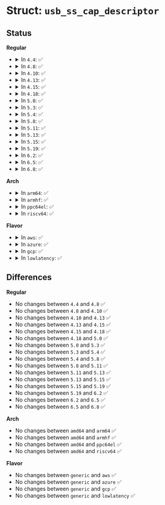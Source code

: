 # Struct: <code>usb_ss_cap_descriptor</code>

## Status
<b>Regular</b>
<ul>
<li>
<details>
<summary>In <code>4.4</code>: ✅</summary>

```c
struct usb_ss_cap_descriptor {
    __u8 bLength;
    __u8 bDescriptorType;
    __u8 bDevCapabilityType;
    __u8 bmAttributes;
    __le16 wSpeedSupported;
    __u8 bFunctionalitySupport;
    __u8 bU1devExitLat;
    __le16 bU2DevExitLat;
};
```
</details>
</li>
<li>
<details>
<summary>In <code>4.8</code>: ✅</summary>

```c
struct usb_ss_cap_descriptor {
    __u8 bLength;
    __u8 bDescriptorType;
    __u8 bDevCapabilityType;
    __u8 bmAttributes;
    __le16 wSpeedSupported;
    __u8 bFunctionalitySupport;
    __u8 bU1devExitLat;
    __le16 bU2DevExitLat;
};
```
</details>
</li>
<li>
<details>
<summary>In <code>4.10</code>: ✅</summary>

```c
struct usb_ss_cap_descriptor {
    __u8 bLength;
    __u8 bDescriptorType;
    __u8 bDevCapabilityType;
    __u8 bmAttributes;
    __le16 wSpeedSupported;
    __u8 bFunctionalitySupport;
    __u8 bU1devExitLat;
    __le16 bU2DevExitLat;
};
```
</details>
</li>
<li>
<details>
<summary>In <code>4.13</code>: ✅</summary>

```c
struct usb_ss_cap_descriptor {
    __u8 bLength;
    __u8 bDescriptorType;
    __u8 bDevCapabilityType;
    __u8 bmAttributes;
    __le16 wSpeedSupported;
    __u8 bFunctionalitySupport;
    __u8 bU1devExitLat;
    __le16 bU2DevExitLat;
};
```
</details>
</li>
<li>
<details>
<summary>In <code>4.15</code>: ✅</summary>

```c
struct usb_ss_cap_descriptor {
    __u8 bLength;
    __u8 bDescriptorType;
    __u8 bDevCapabilityType;
    __u8 bmAttributes;
    __le16 wSpeedSupported;
    __u8 bFunctionalitySupport;
    __u8 bU1devExitLat;
    __le16 bU2DevExitLat;
};
```
</details>
</li>
<li>
<details>
<summary>In <code>4.18</code>: ✅</summary>

```c
struct usb_ss_cap_descriptor {
    __u8 bLength;
    __u8 bDescriptorType;
    __u8 bDevCapabilityType;
    __u8 bmAttributes;
    __le16 wSpeedSupported;
    __u8 bFunctionalitySupport;
    __u8 bU1devExitLat;
    __le16 bU2DevExitLat;
};
```
</details>
</li>
<li>
<details>
<summary>In <code>5.0</code>: ✅</summary>

```c
struct usb_ss_cap_descriptor {
    __u8 bLength;
    __u8 bDescriptorType;
    __u8 bDevCapabilityType;
    __u8 bmAttributes;
    __le16 wSpeedSupported;
    __u8 bFunctionalitySupport;
    __u8 bU1devExitLat;
    __le16 bU2DevExitLat;
};
```
</details>
</li>
<li>
<details>
<summary>In <code>5.3</code>: ✅</summary>

```c
struct usb_ss_cap_descriptor {
    __u8 bLength;
    __u8 bDescriptorType;
    __u8 bDevCapabilityType;
    __u8 bmAttributes;
    __le16 wSpeedSupported;
    __u8 bFunctionalitySupport;
    __u8 bU1devExitLat;
    __le16 bU2DevExitLat;
};
```
</details>
</li>
<li>
<details>
<summary>In <code>5.4</code>: ✅</summary>

```c
struct usb_ss_cap_descriptor {
    __u8 bLength;
    __u8 bDescriptorType;
    __u8 bDevCapabilityType;
    __u8 bmAttributes;
    __le16 wSpeedSupported;
    __u8 bFunctionalitySupport;
    __u8 bU1devExitLat;
    __le16 bU2DevExitLat;
};
```
</details>
</li>
<li>
<details>
<summary>In <code>5.8</code>: ✅</summary>

```c
struct usb_ss_cap_descriptor {
    __u8 bLength;
    __u8 bDescriptorType;
    __u8 bDevCapabilityType;
    __u8 bmAttributes;
    __le16 wSpeedSupported;
    __u8 bFunctionalitySupport;
    __u8 bU1devExitLat;
    __le16 bU2DevExitLat;
};
```
</details>
</li>
<li>
<details>
<summary>In <code>5.11</code>: ✅</summary>

```c
struct usb_ss_cap_descriptor {
    __u8 bLength;
    __u8 bDescriptorType;
    __u8 bDevCapabilityType;
    __u8 bmAttributes;
    __le16 wSpeedSupported;
    __u8 bFunctionalitySupport;
    __u8 bU1devExitLat;
    __le16 bU2DevExitLat;
};
```
</details>
</li>
<li>
<details>
<summary>In <code>5.13</code>: ✅</summary>

```c
struct usb_ss_cap_descriptor {
    __u8 bLength;
    __u8 bDescriptorType;
    __u8 bDevCapabilityType;
    __u8 bmAttributes;
    __le16 wSpeedSupported;
    __u8 bFunctionalitySupport;
    __u8 bU1devExitLat;
    __le16 bU2DevExitLat;
};
```
</details>
</li>
<li>
<details>
<summary>In <code>5.15</code>: ✅</summary>

```c
struct usb_ss_cap_descriptor {
    __u8 bLength;
    __u8 bDescriptorType;
    __u8 bDevCapabilityType;
    __u8 bmAttributes;
    __le16 wSpeedSupported;
    __u8 bFunctionalitySupport;
    __u8 bU1devExitLat;
    __le16 bU2DevExitLat;
};
```
</details>
</li>
<li>
<details>
<summary>In <code>5.19</code>: ✅</summary>

```c
struct usb_ss_cap_descriptor {
    __u8 bLength;
    __u8 bDescriptorType;
    __u8 bDevCapabilityType;
    __u8 bmAttributes;
    __le16 wSpeedSupported;
    __u8 bFunctionalitySupport;
    __u8 bU1devExitLat;
    __le16 bU2DevExitLat;
};
```
</details>
</li>
<li>
<details>
<summary>In <code>6.2</code>: ✅</summary>

```c
struct usb_ss_cap_descriptor {
    __u8 bLength;
    __u8 bDescriptorType;
    __u8 bDevCapabilityType;
    __u8 bmAttributes;
    __le16 wSpeedSupported;
    __u8 bFunctionalitySupport;
    __u8 bU1devExitLat;
    __le16 bU2DevExitLat;
};
```
</details>
</li>
<li>
<details>
<summary>In <code>6.5</code>: ✅</summary>

```c
struct usb_ss_cap_descriptor {
    __u8 bLength;
    __u8 bDescriptorType;
    __u8 bDevCapabilityType;
    __u8 bmAttributes;
    __le16 wSpeedSupported;
    __u8 bFunctionalitySupport;
    __u8 bU1devExitLat;
    __le16 bU2DevExitLat;
};
```
</details>
</li>
<li>
<details>
<summary>In <code>6.8</code>: ✅</summary>

```c
struct usb_ss_cap_descriptor {
    __u8 bLength;
    __u8 bDescriptorType;
    __u8 bDevCapabilityType;
    __u8 bmAttributes;
    __le16 wSpeedSupported;
    __u8 bFunctionalitySupport;
    __u8 bU1devExitLat;
    __le16 bU2DevExitLat;
};
```
</details>
</li>
</ul>
<b>Arch</b>
<ul>
<li>
<details>
<summary>In <code>arm64</code>: ✅</summary>

```c
struct usb_ss_cap_descriptor {
    __u8 bLength;
    __u8 bDescriptorType;
    __u8 bDevCapabilityType;
    __u8 bmAttributes;
    __le16 wSpeedSupported;
    __u8 bFunctionalitySupport;
    __u8 bU1devExitLat;
    __le16 bU2DevExitLat;
};
```
</details>
</li>
<li>
<details>
<summary>In <code>armhf</code>: ✅</summary>

```c
struct usb_ss_cap_descriptor {
    __u8 bLength;
    __u8 bDescriptorType;
    __u8 bDevCapabilityType;
    __u8 bmAttributes;
    __le16 wSpeedSupported;
    __u8 bFunctionalitySupport;
    __u8 bU1devExitLat;
    __le16 bU2DevExitLat;
};
```
</details>
</li>
<li>
<details>
<summary>In <code>ppc64el</code>: ✅</summary>

```c
struct usb_ss_cap_descriptor {
    __u8 bLength;
    __u8 bDescriptorType;
    __u8 bDevCapabilityType;
    __u8 bmAttributes;
    __le16 wSpeedSupported;
    __u8 bFunctionalitySupport;
    __u8 bU1devExitLat;
    __le16 bU2DevExitLat;
};
```
</details>
</li>
<li>
<details>
<summary>In <code>riscv64</code>: ✅</summary>

```c
struct usb_ss_cap_descriptor {
    __u8 bLength;
    __u8 bDescriptorType;
    __u8 bDevCapabilityType;
    __u8 bmAttributes;
    __le16 wSpeedSupported;
    __u8 bFunctionalitySupport;
    __u8 bU1devExitLat;
    __le16 bU2DevExitLat;
};
```
</details>
</li>
</ul>
<b>Flavor</b>
<ul>
<li>
<details>
<summary>In <code>aws</code>: ✅</summary>

```c
struct usb_ss_cap_descriptor {
    __u8 bLength;
    __u8 bDescriptorType;
    __u8 bDevCapabilityType;
    __u8 bmAttributes;
    __le16 wSpeedSupported;
    __u8 bFunctionalitySupport;
    __u8 bU1devExitLat;
    __le16 bU2DevExitLat;
};
```
</details>
</li>
<li>
<details>
<summary>In <code>azure</code>: ✅</summary>

```c
struct usb_ss_cap_descriptor {
    __u8 bLength;
    __u8 bDescriptorType;
    __u8 bDevCapabilityType;
    __u8 bmAttributes;
    __le16 wSpeedSupported;
    __u8 bFunctionalitySupport;
    __u8 bU1devExitLat;
    __le16 bU2DevExitLat;
};
```
</details>
</li>
<li>
<details>
<summary>In <code>gcp</code>: ✅</summary>

```c
struct usb_ss_cap_descriptor {
    __u8 bLength;
    __u8 bDescriptorType;
    __u8 bDevCapabilityType;
    __u8 bmAttributes;
    __le16 wSpeedSupported;
    __u8 bFunctionalitySupport;
    __u8 bU1devExitLat;
    __le16 bU2DevExitLat;
};
```
</details>
</li>
<li>
<details>
<summary>In <code>lowlatency</code>: ✅</summary>

```c
struct usb_ss_cap_descriptor {
    __u8 bLength;
    __u8 bDescriptorType;
    __u8 bDevCapabilityType;
    __u8 bmAttributes;
    __le16 wSpeedSupported;
    __u8 bFunctionalitySupport;
    __u8 bU1devExitLat;
    __le16 bU2DevExitLat;
};
```
</details>
</li>
</ul>

## Differences
<b>Regular</b>
<ul>
<li>
No changes between <code>4.4</code> and <code>4.8</code> ✅
</li>
<li>
No changes between <code>4.8</code> and <code>4.10</code> ✅
</li>
<li>
No changes between <code>4.10</code> and <code>4.13</code> ✅
</li>
<li>
No changes between <code>4.13</code> and <code>4.15</code> ✅
</li>
<li>
No changes between <code>4.15</code> and <code>4.18</code> ✅
</li>
<li>
No changes between <code>4.18</code> and <code>5.0</code> ✅
</li>
<li>
No changes between <code>5.0</code> and <code>5.3</code> ✅
</li>
<li>
No changes between <code>5.3</code> and <code>5.4</code> ✅
</li>
<li>
No changes between <code>5.4</code> and <code>5.8</code> ✅
</li>
<li>
No changes between <code>5.8</code> and <code>5.11</code> ✅
</li>
<li>
No changes between <code>5.11</code> and <code>5.13</code> ✅
</li>
<li>
No changes between <code>5.13</code> and <code>5.15</code> ✅
</li>
<li>
No changes between <code>5.15</code> and <code>5.19</code> ✅
</li>
<li>
No changes between <code>5.19</code> and <code>6.2</code> ✅
</li>
<li>
No changes between <code>6.2</code> and <code>6.5</code> ✅
</li>
<li>
No changes between <code>6.5</code> and <code>6.8</code> ✅
</li>
</ul>
<b>Arch</b>
<ul>
<li>
No changes between <code>amd64</code> and <code>arm64</code> ✅
</li>
<li>
No changes between <code>amd64</code> and <code>armhf</code> ✅
</li>
<li>
No changes between <code>amd64</code> and <code>ppc64el</code> ✅
</li>
<li>
No changes between <code>amd64</code> and <code>riscv64</code> ✅
</li>
</ul>
<b>Flavor</b>
<ul>
<li>
No changes between <code>generic</code> and <code>aws</code> ✅
</li>
<li>
No changes between <code>generic</code> and <code>azure</code> ✅
</li>
<li>
No changes between <code>generic</code> and <code>gcp</code> ✅
</li>
<li>
No changes between <code>generic</code> and <code>lowlatency</code> ✅
</li>
</ul>
